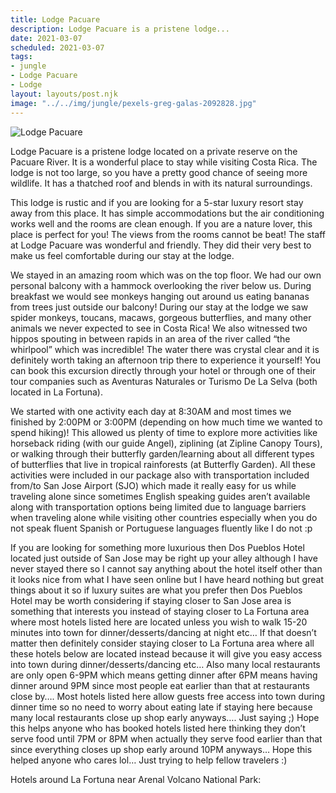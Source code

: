 ```yaml
---
title: Lodge Pacuare
description: Lodge Pacuare is a pristene lodge...
date: 2021-03-07
scheduled: 2021-03-07
tags:
- jungle
- Lodge Pacuare
- Lodge
layout: layouts/post.njk
image: "../../img/jungle/pexels-greg-galas-2092828.jpg"
---
```


![Lodge Pacuare](../../img/jungle/pexels-greg-galas-2092828.jpg)

Lodge Pacuare is a pristene lodge located on a private reserve on the Pacuare River. It is a wonderful place to stay while visiting Costa Rica. The lodge is not too large, so you have a pretty good chance of seeing more wildlife. It has a thatched roof and blends in with its natural surroundings.

This lodge is rustic and if you are looking for a 5-star luxury resort stay away from this place. It has simple accommodations but the air conditioning works well and the rooms are clean enough. If you are a nature lover, this place is perfect for you! The views from the rooms cannot be beat! The staff at Lodge Pacuare was wonderful and friendly. They did their very best to make us feel comfortable during our stay at the lodge.

We stayed in an amazing room which was on the top floor. We had our own personal balcony with a hammock overlooking the river below us. During breakfast we would see monkeys hanging out around us eating bananas from trees just outside our balcony! During our stay at the lodge we saw spider monkeys, toucans, macaws, gorgeous butterflies, and many other animals we never expected to see in Costa Rica! We also witnessed two hippos spouting in between rapids in an area of the river called “the whirlpool” which was incredible! The water there was crystal clear and it is definitely worth taking an afternoon trip there to experience it yourself! You can book this excursion directly through your hotel or through one of their tour companies such as Aventuras Naturales or Turismo De La Selva (both located in La Fortuna).

We started with one activity each day at 8:30AM and most times we finished by 2:00PM or 3:00PM (depending on how much time we wanted to spend hiking)! This allowed us plenty of time to explore more activities like horseback riding (with our guide Angel), ziplining (at Zipline Canopy Tours), or walking through their butterfly garden/learning about all different types of butterflies that live in tropical rainforests (at Butterfly Garden). All these activities were included in our package also with transportation included from/to San Jose Airport (SJO) which made it really easy for us while traveling alone since sometimes English speaking guides aren’t available along with transportation options being limited due to language barriers when traveling alone while visiting other countries especially when you do not speak fluent Spanish or Portuguese languages fluently like I do not :p

If you are looking for something more luxurious then Dos Pueblos Hotel located just outside of San Jose may be right up your alley although I have never stayed there so I cannot say anything about the hotel itself other than it looks nice from what I have seen online but I have heard nothing but great things about it so if luxury suites are what you prefer then Dos Pueblos Hotel may be worth considering if staying closer to San Jose area is something that interests you instead of staying closer to La Fortuna area where most hotels listed here are located unless you wish to walk 15-20 minutes into town for dinner/desserts/dancing at night etc… If that doesn’t matter then definitely consider staying closer to La Fortuna area where all these hotels below are located instead because it will give you easy access into town during dinner/desserts/dancing etc… Also many local restaurants are only open 6-9PM which means getting dinner after 6PM means having dinner around 9PM since most people eat earlier than that at restaurants close by…. Most hotels listed here allow guests free access into town during dinner time so no need to worry about eating late if staying here because many local restaurants close up shop early anyways…. Just saying ;) Hope this helps anyone who has booked hotels listed here thinking they don’t serve food until 7PM or 8PM when actually they serve food earlier than that since everything closes up shop early around 10PM anyways… Hope this helped anyone who cares lol… Just trying to help fellow travelers :)

Hotels around La Fortuna near Arenal Volcano National Park:





